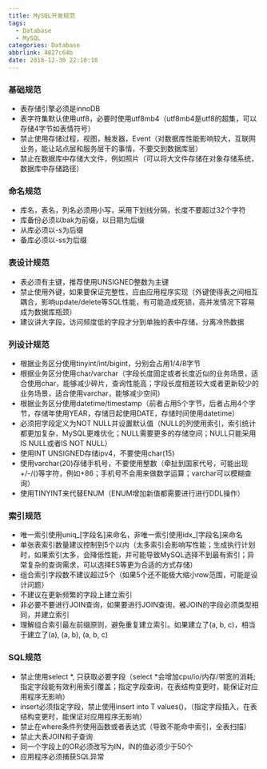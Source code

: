 ```yaml
---
title: MySQL开发规范
tags:
  - Database
  - MySQL
categories: Database
abbrlink: 4827c64b
date: 2018-12-30 22:10:18
---
```


### 基础规范

- 表存储引擎必须是innoDB
- 表字符集默认使用utf8，必要时使用utf8mb4（utf8mb4是utf8的超集，可以存储4字节如表情符号）
- 禁止使用存储过程，视图，触发器，Event（对数据库性能影响较大，互联网业务，能让站点层和服务层干的事情，不要交到数据库层）
- 禁止在数据库中存储大文件，例如照片（可以将大文件存储在对象存储系统，数据库中存储路径）

### 命名规范

- 库名，表名，列名必须用小写，采用下划线分隔，长度不要超过32个字符
- 库备份必须以bak为前缀，以日期为后缀
- 从库必须以-s为后缀
- 备库必须以-ss为后缀

<!-- more -->

### 表设计规范

- 表必须有主键，推荐使用UNSIGNED整数为主键
- 禁止使用外键，如果要保证完整性，应由应用程序实现（外键使得表之间相互耦合，影响update/delete等SQL性能，有可能造成死锁，高并发情况下容易成为数据库瓶颈）
- 建议讲大字段，访问频度低的字段才分到单独的表中存储，分离冷热数据

### 列设计规范

- 根据业务区分使用tinyint/int/bigint，分别会占用1/4/8字节
- 根据业务区分使用char/varchar（字段长度固定或者长度近似的业务场景，适合使用char，能够减少碎片，查询性能高；字段长度相差较大或者更新较少的业务场景，适合使用varchar，能够减少空间）
- 根据业务区分使用datetime/timestamp（前者占用5个字节，后者占用4个字节，存储年使用YEAR，存储日起使用DATE，存储时间使用datetime）
- 必须把字段定义为NOT NULL并设置默认值（NULL的列使用索引，索引统计都更加复杂，MySQL更难优化；NULL需要更多的存储空间；NULL只能采用IS NULL或者IS NOT NULL）
- 使用INT UNSIGNED存储ipv4，不要使用char(15)
- 使用varchar(20)存储手机号，不要使用整数（牵扯到国家代号，可能出现+/-/()等字符，例如+86；手机号不会用来做数学运算；varchar可以模糊查询）
- 使用TINYINT来代替ENUM（ENUM增加新值都需要进行进行DDL操作）

### 索引规范

- 唯一索引使用uniq\_[字段名]来命名，非唯一索引使用idx\_[字段名]来命名
- 单张表索引数量建议控制到5个以内（太多索引会影响写性能；生成执行计划时，如果索引太多，会降低性能，并可能导致MySQL选择不到最有索引；异常复杂的查询需求，可以选择ES等更为合适的方式存储）
- 组合索引字段数不建议超过5个（如果5个还不能极大缩小row范围，可能是设计问题）
- 不建议在更新频繁的字段上建立索引
- 非必要不要进行JOIN查询，如果要进行JOIN查询，被JOIN的字段必须类型相同，并建立索引
- 理解组合索引最左前缀原则，避免重复建立索引。如果建立了(a, b, c)，相当于建立了(a), (a, b), (a, b, c)

### SQL规范

- 禁止使用select *, 只获取必要字段（select *会增加cpu/io/内存/带宽的消耗; 指定字段能有效利用索引覆盖；指定字段查询，在表结构变更时，能保证对应用程序无影响）
- insert必须指定字段，禁止使用insert into T values()，（指定字段插入，在表结构变更时，能保证对应用程序无影响）
- 禁止在where条件列使用函数或者表达式（导致不能命中索引，全表扫描）
- 禁止大表JOIN和子查询
- 同一个字段上的OR必须改写为IN，IN的值必须少于50个
- 应用程序必须捕获SQL异常